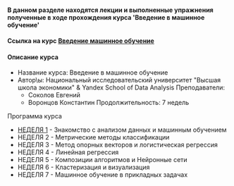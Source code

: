 #### В данном разделе находятся лекции и выполненные упражнения полученные в ходе прохождения курса 'Введение в машинное обучение'  

#### Ссылка на курс [Введение машинное обучение](https://www.coursera.org/learn/vvedenie-mashinnoe-obuchenie/home/welcome)

#### Описание курса
- Название курса: Введение в машинное обучение
- Автор\ы: Национальный исследовательский университет "Высшая школа экономики" & Yandex School of Data Analysis
Преподаватели:
    - Соколов Евгений
    - Воронцов Константин
Продолжительность: 7 недель

Программа курса
- [НЕДЕЛЯ 1](week-1) - Знакомство с анализом данных и машинным обучением
- НЕДЕЛЯ 2 - Метрические методы классификации
- НЕДЕЛЯ 3 - Метод опорных векторов и логистическая регрессия
- НЕДЕЛЯ 4 - Линейная регрессия
- НЕДЕЛЯ 5 - Композиции алгоритмов и Нейронные сети
- НЕДЕЛЯ 6 - Кластеризация и визуализация
- НЕДЕЛЯ 7 - Машинное обучение в прикладных задачах

